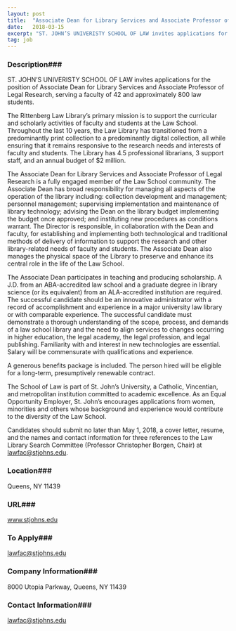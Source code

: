```yaml
---
layout: post
title:  "Associate Dean for Library Services and Associate Professor of Legal Research - St. John's University"
date:   2018-03-15
excerpt: "ST. JOHN’S UNIVERISTY SCHOOL OF LAW invites applications for the position of Associate Dean for Library Services and Associate Professor of Legal Research, serving a faculty of 42 and approximately 800 law students. The Rittenberg Law Library’s primary mission is to support the curricular and scholarly activities of faculty and..."
tag: job
---
```


### Description###

ST. JOHN’S UNIVERISTY SCHOOL OF LAW invites applications for the position of Associate Dean for Library Services and Associate Professor of Legal Research, serving a faculty of 42 and approximately 800 law students. 

The Rittenberg Law Library’s primary mission is to support the curricular and scholarly activities of faculty and students at the Law School. Throughout the last 10 years, the Law Library has transitioned from a predominantly print collection to a predominantly digital collection, all while ensuring that it remains responsive to the research needs and interests of faculty and students. The Library has 4.5 professional librarians, 3 support staff, and an annual budget of $2 million. 

The Associate Dean for Library Services and Associate Professor of Legal Research is a fully engaged member of the Law School community. The Associate Dean has broad responsibility for managing all aspects of the operation of the library including: collection development and management; personnel management; supervising implementation and maintenance of library technology; advising the Dean on the library budget implementing the budget once approved; and instituting new procedures as conditions warrant. The Director is responsible, in collaboration with the Dean and faculty, for establishing and implementing both technological and traditional methods of delivery of information to support the research and other library-related needs of faculty and students. The Associate Dean also manages the physical space of the Library to preserve and enhance its central role in the life of the Law School. 

The Associate Dean participates in teaching and producing scholarship. A J.D. from an ABA-accredited law school and a graduate degree in library science (or its equivalent) from an ALA-accredited institution are required. The successful candidate should be an innovative administrator with a record of accomplishment and experience in a major university law library or with comparable experience. The successful candidate must demonstrate a thorough understanding of the scope, process, and demands of a law school library and the need to align services to changes occurring in higher education, the legal academy, the legal profession, and legal publishing. Familiarity with and interest in new technologies are essential. Salary will be commensurate with qualifications and experience. 

A generous benefits package is included.  The person hired will be eligible for a long-term, presumptively renewable contract.

The School of Law is part of St. John’s University, a Catholic, Vincentian, and metropolitan institution committed to academic excellence. As an Equal Opportunity Employer, St. John’s encourages applications from women, minorities and others whose background and experience would contribute to the diversity of the Law School. 

Candidates should submit no later than May 1, 2018, a cover letter, resume, and the names and contact information for three references to the Law Library Search Committee (Professor Christopher Borgen, Chair) at lawfac@stjohns.edu.









### Location###

Queens, NY 11439


### URL###

www.stjohns.edu

### To Apply###

lawfac@stjohns.edu


### Company Information###

8000 Utopia Parkway, Queens, NY 11439


### Contact Information###

lawfac@stjohns.edu

